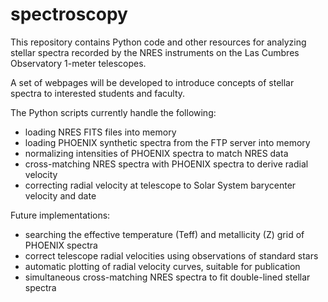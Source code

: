 # spectroscopy

This repository contains Python code and other resources for analyzing stellar spectra recorded by the NRES instruments on the Las Cumbres Observatory 1-meter telescopes.

A set of webpages will be developed to introduce concepts of stellar spectra to interested students and faculty.

The Python scripts currently handle the following:
* loading NRES FITS files into memory
* loading PHOENIX synthetic spectra from the FTP server into memory
* normalizing intensities of PHOENIX spectra to match NRES data
* cross-matching NRES spectra with PHOENIX spectra to derive radial velocity
* correcting radial velocity at telescope to Solar System barycenter velocity and date

Future implementations:
* searching the effective temperature (Teff) and metallicity (Z) grid of PHOENIX spectra
* correct telescope radial velocities using observations of standard stars
* automatic plotting of radial velocity curves, suitable for publication
* simultaneous cross-matching NRES spectra to fit double-lined stellar spectra
